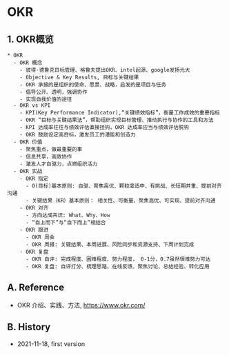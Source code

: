 <!---
markmeta_author: wongoo
markmeta_date: 2021-11-18
markmeta_title: okr
markmeta_categories: okr
markmeta_tags: okr
-->

# OKR

## 1. OKR概览

```mindmap
* OKR
  - OKR 概念
    - 彼得·德鲁克目标管理、格鲁夫提出OKR、intel起源、google发扬光大
    - Objective & Key Results, 目标与关键结果 
    - OKR 承接的是组织的使命、愿景、战略，启发的是项目与任务
    - 倡导公开、透明，强调协作 
    - 实现自我价值的途径
  - OKR vs KPI
    - KPI(Key Performance Indicator),“关键绩效指标”，衡量工作成效的重要指标
    - OKR “目标与关键结果法”，帮助组织实现目标管理、推动执行与协作的工具和方法
    - KPI 达成率往往与绩效评估直接挂钩，OKR 达成率应当与绩效评估脱钩
    - OKR 鼓励设定高目标，激发员工的潜能和创造力
  - OKR 价值
    - 聚焦重点，做最重要的事
    - 信息共享，高效协作
    - 激发人才自驱力，点燃组织活力
  - OKR 实战
    - OKR 指定
      - O(目标)基本原则: 自驱、聚焦高优、颗粒度适中、有挑战、长短期并重、提前对齐沟通
      - 关键结果（KR）基本原则： 相关性、可衡量、聚焦高优、可实现、提前对齐沟通
    - OKR 对齐
      - 方向达成共识: What、Why、How
      - “自上而下”与“自下而上”相结合
    - OKR 跟进
      - OKR 周会
      - OKR 周报: 关键结果、本周进展、风险同步和资源支持、下周计划完成
    - OKR 复盘
      - OKR 自评: 完成程度、困难程度、努力程度， 0-1分，0.7虽然很难努力可达
      - OKR 复盘: 自评打分、梳理思路、在线反馈、聚焦讨论、总结经验、转化应用
```


## A. Reference

- OKR 介绍、实践、方法, https://www.okr.com/

## B. History

- 2021-11-18, first version

  
